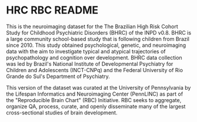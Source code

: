# HRC RBC README
This is the neuroimaging dataset for the The Brazilian High Risk Cohort Study for Childhood Psychiatric Disorders (BHRC) 
of the INPD v0.8. BHRC is a large community school-based study that is following children from Brazil since 2010. 
This study obtained psychological, genetic, and neuroimaging data with the aim to investigate typical and atypical 
trajectories of psychopathology and cognition over development. BHRC data collection was led by Brazil's National Institute 
of Developmental Psychiatry for Children and Adolescents (INCT-CNPq) and the Federal University of Rio Grande do Sul's 
Department of Psychiatry. 

This version of the dataset was curated at the University of Pennsylvania by the Lifespan Informatics 
and Neuroimaging Center (PennLINC) as part of the "Reproducible Brain Chart" (RBC) Initiative. RBC seeks to aggregate, 
organize QA, process, curate, and openly disseminate many of the largest cross-sectional studies of brain development.

